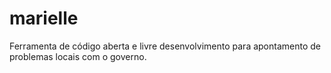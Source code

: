# marielle
Ferramenta de código aberta e livre desenvolvimento para apontamento de problemas locais com o governo.
